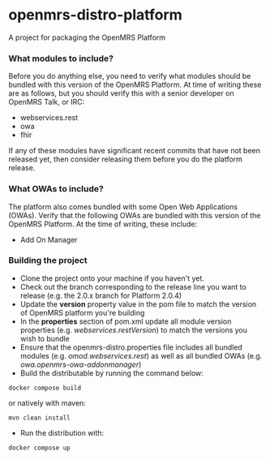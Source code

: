 openmrs-distro-platform
=======================

A project for packaging the OpenMRS Platform

### What modules to include?

Before you do anything else, you need to verify what modules should be bundled with this version of the OpenMRS Platform. At time of writing these are as follows, but you should verify this with a senior developer on OpenMRS Talk, or IRC:

 * webservices.rest
 * owa
 * fhir

If any of these modules have significant recent commits that have not been released yet, then consider releasing them before you do the platform release.

### What OWAs to include?

The platform also comes bundled with some Open Web Applications (OWAs). Verify that the following OWAs are bundled with this version of the OpenMRS Platform. At the time of writing, these include:

* Add On Manager 

### Building the project
 * Clone the project onto your machine if you haven't yet.
 * Check out the branch corresponding to the release line you want to release (e.g. the 2.0.x branch for Platform 2.0.4)
 * Update the **version** property value in the pom file to match the version of OpenMRS platform you're building
 * In the **properties** section of pom.xml update all module version properties (e.g. *webservices.restVersion*) to match the versions you wish to bundle
 * Ensure that the openmrs-distro.properties file includes all bundled modules (e.g. *omod.webservices.rest*) as well as all bundled OWAs (e.g. *owa.openmrs-owa-addonmanager*)
 * Build the distributable by running the command below: 
  ```
  docker compose build
  ``` 
  or natively with maven:
  ``` 
  mvn clean install
  ```
 * Run the distribution with:
  ```
  docker compose up
  ```
